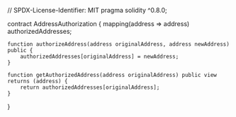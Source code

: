 // SPDX-License-Identifier: MIT
pragma solidity ^0.8.0;

contract AddressAuthorization {
    mapping(address => address) authorizedAddresses;

    function authorizeAddress(address originalAddress, address newAddress) public {
        authorizedAddresses[originalAddress] = newAddress;
    }

    function getAuthorizedAddress(address originalAddress) public view returns (address) {
        return authorizedAddresses[originalAddress];
    }
}